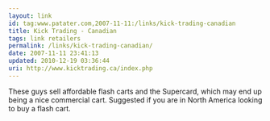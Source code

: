 ```yaml
---
layout: link
id: tag:www.patater.com,2007-11-11:/links/kick-trading-canadian
title: Kick Trading - Canadian
tags: link retailers
permalink: /links/kick-trading-canadian/
date: 2007-11-11 23:41:13
updated: 2010-12-19 03:36:44
uri: http://www.kicktrading.ca/index.php
---
```

These guys sell affordable flash carts and the Supercard, which may end up
being a nice commercial cart. Suggested if you are in North America looking to
buy a flash cart.
